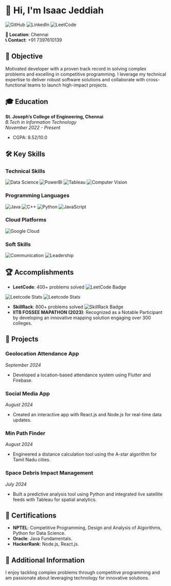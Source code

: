 # 👋 Hi, I'm **Isaac Jeddiah** 

![GitHub](https://img.shields.io/badge/GitHub-181717?style=flat-square&logo=github&logoColor=white) 
![LinkedIn](https://img.shields.io/badge/LinkedIn-0077B5?style=flat-square&logo=linkedin&logoColor=white) 
![LeetCode](https://img.shields.io/badge/LeetCode-FB4F00?style=flat-square&logo=leetcode&logoColor=white)

**📍 Location**: Chennai  
**📞 Contact**: +91 7397610139  

## 🎯 Objective
Motivated developer with a proven track record in solving complex problems and excelling in competitive programming. I leverage my technical expertise to deliver robust software solutions and collaborate with cross-functional teams to launch high-impact projects.


## 🎓 Education
**St. Joseph’s College of Engineering, Chennai**  
*B.Tech in Information Technology*  
*November 2022 - Present*  
- CGPA: 8.52/10.0

## 🛠️ Key Skills
### Technical Skills
![Data Science](https://img.shields.io/badge/Data%20Science-00BFFF?style=flat-square) 
![PowerBI](https://img.shields.io/badge/PowerBI-F25028?style=flat-square&logo=powerbi&logoColor=white) 
![Tableau](https://img.shields.io/badge/Tableau-E97627?style=flat-square&logo=tableau&logoColor=white) 
![Computer Vision](https://img.shields.io/badge/Computer%20Vision-FF6347?style=flat-square) 

### Programming Languages
![Java](https://img.shields.io/badge/Java-007396?style=flat-square&logo=openjdk&logoColor=white) 
![C++](https://img.shields.io/badge/C%2B%2B-00599C?style=flat-square&logo=c%2B%2B&logoColor=white) 
![Python](https://img.shields.io/badge/Python-3776AB?style=flat-square&logo=python&logoColor=white) 
![JavaScript](https://img.shields.io/badge/JavaScript-F7DF1E?style=flat-square&logo=javascript&logoColor=black) 

### Cloud Platforms
![Google Cloud](https://img.shields.io/badge/Google%20Cloud-4285F4?style=flat-square&logo=googlecloud&logoColor=white)

### Soft Skills
![Communication](https://img.shields.io/badge/Communication-FFA500?style=flat-square) 
![Leadership](https://img.shields.io/badge/Leadership-32CD32?style=flat-square)

## 🏆 Accomplishments
- **LeetCode**: 400+ problems solved ![LeetCode Badge](https://img.shields.io/badge/Solved%20Problems-400-brightgreen)

![Leetcode Stats](https://leetcard.jacoblin.cool/Zack_Jedi?ext=contest)
![Leetcode Stats](https://leetcard.jacoblin.cool/Zack_Jedi?ext=heatmap)

- **SkillRack**: 800+ problems solved ![SkillRack Badge](https://img.shields.io/badge/Solved%20Problems-800-brightgreen)
- **IITB FOSSEE MAPATHON (2023)**: Recognized as a Notable Participant by developing an innovative mapping solution engaging over 300 colleges.

## 📂 Projects
### Geolocation Attendance App
*September 2024*  
- Developed a location-based attendance system using Flutter and Firebase.

### Social Media App
*August 2024*  
- Created an interactive app with React.js and Node.js for real-time data updates.

### Min Path Finder
*August 2024*  
- Engineered a distance calculation tool using the A-star algorithm for Tamil Nadu cities.

### Space Debris Impact Management
*July 2024*  
- Built a predictive analysis tool using Python and integrated live satellite feeds with Tableau for spatial analytics.

## 📜 Certifications
- **NPTEL**: Competitive Programming, Design and Analysis of Algorithms, Python for Data Science.
- **Oracle**: Java Fundamentals.
- **HackerRank**: Node.js, React.js.

## 🌟 Additional Information
I enjoy tackling complex problems through competitive programming and am passionate about leveraging technology for innovative solutions.

